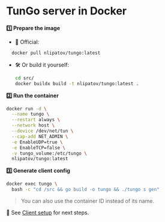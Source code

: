 # TunGo server in Docker

**1️⃣ Prepare the image**  
- 🐳 Official:  
```bash
  docker pull nlipatov/tungo:latest
````

* 🛠 Or build it yourself:

  ```bash
  cd src/
  docker buildx build -t nlipatov/tungo:latest .
  ```

**2️⃣ Run the container**

```bash
docker run -d \
  --name tungo \
  --restart always \
  --network host \
  --device /dev/net/tun \
  --cap-add NET_ADMIN \
  -e EnableUDP=true \
  -e EnableTCP=false \
  -v tungo_volume:/etc/tungo \
  nlipatov/tungo:latest
```

**3️⃣ Generate client config**

```bash
docker exec tungo \
  bash -c "cd /src && go build -o tungo && ./tungo s gen"
```

> You can also use the container ID instead of its name.

📖 See [Client setup](/docs/QuickStart#%EF%B8%8F-client-setup) for next steps.
